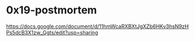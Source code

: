 # 0x19-postmortem

https://docs.google.com/document/d/11hmWcaRXBXtJgXZb6HKv3hsN9zHPs5dcB3X1zw_Ggts/edit?usp=sharing